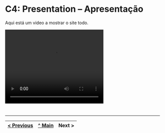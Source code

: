 # C4: Presentation – Apresentação


Aqui está um video a mostrar o site todo.


 <video width="320" height="240" controls>
  <source src="https://github.com/tiwm23tig01/tiwm23tig01/blob/main/ProjTecInt/doc/img/video.mp4" type="video/mp4">
  Seu navegador não suporta o elemento de vídeo.
</video>



#

---  
[< Previous](c3.md) | [^ Main](https://github.com/tiwm23tig01) | Next >
:--- | :---: | ---: 
